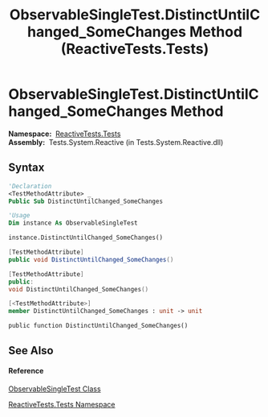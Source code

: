﻿---
title: ObservableSingleTest.DistinctUntilChanged_SomeChanges Method  (ReactiveTests.Tests)
TOCTitle: DistinctUntilChanged_SomeChanges Method
ms:assetid: M:ReactiveTests.Tests.ObservableSingleTest.DistinctUntilChanged_SomeChanges
ms:mtpsurl: https://msdn.microsoft.com/en-us/library/reactivetests.tests.observablesingletest.distinctuntilchanged_somechanges(v=VS.103)
ms:contentKeyID: 36620708
ms.date: 06/28/2011
mtps_version: v=VS.103
f1_keywords:
- ReactiveTests.Tests.ObservableSingleTest.DistinctUntilChanged_SomeChanges
dev_langs:
- CSharp
- JScript
- VB
- FSharp
- c++
---

# ObservableSingleTest.DistinctUntilChanged\_SomeChanges Method

**Namespace:**  [ReactiveTests.Tests](hh289046\(v=vs.103\).md)  
**Assembly:**  Tests.System.Reactive (in Tests.System.Reactive.dll)

## Syntax

``` vb
'Declaration
<TestMethodAttribute> _
Public Sub DistinctUntilChanged_SomeChanges
```

``` vb
'Usage
Dim instance As ObservableSingleTest

instance.DistinctUntilChanged_SomeChanges()
```

``` csharp
[TestMethodAttribute]
public void DistinctUntilChanged_SomeChanges()
```

``` c++
[TestMethodAttribute]
public:
void DistinctUntilChanged_SomeChanges()
```

``` fsharp
[<TestMethodAttribute>]
member DistinctUntilChanged_SomeChanges : unit -> unit 
```

``` jscript
public function DistinctUntilChanged_SomeChanges()
```

## See Also

#### Reference

[ObservableSingleTest Class](hh315143\(v=vs.103\).md)

[ReactiveTests.Tests Namespace](hh289046\(v=vs.103\).md)

